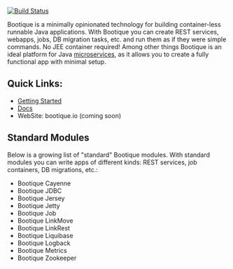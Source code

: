 [![Build Status](https://travis-ci.org/nhl/bootique.svg)](https://travis-ci.org/nhl/bootique)

Bootique is a minimally opinionated technology for building container-less runnable Java applications. With Bootique you can create REST services, webapps, jobs, DB migration tasks, etc. and run them as if they were simple commands. No JEE container required! Among other things Bootique is an ideal platform for Java [microservices](http://martinfowler.com/articles/microservices.html), as it allows you to create a fully functional app with minimal setup.

## Quick Links:

* [Getting Started](http://bootique.io/docs/0/getting-started/index.html)
* [Docs](http://bootique.io/docs/0/bootique-docs/index.html)
* WebSite: bootique.io (coming soon)

## Standard Modules

Below is a growing list of "standard" Bootique modules. With standard modules you can write apps of different kinds: REST services, job containers, DB migrations, etc.:

* Bootique Cayenne
* Bootique JDBC
* Bootique Jersey
* Bootique Jetty
* Bootique Job
* Bootique LinkMove
* Bootique LinkRest
* Bootique Liquibase
* Bootique Logback
* Bootique Metrics
* Bootique Zookeeper
